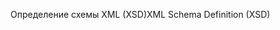 <span data-ttu-id="c8c61-101">Определение схемы XML (XSD)</span><span class="sxs-lookup"><span data-stu-id="c8c61-101">XML Schema Definition (XSD)</span></span>